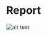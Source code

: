# Report
![alt text](https://github.com/debryu/Distributed-Alignment-Search-for-Reasoning-Shorcuts/blob/main/Causal_Abstractions_of_Neural_Networks_solving_logical_operations_report_page-0001?raw=true)
